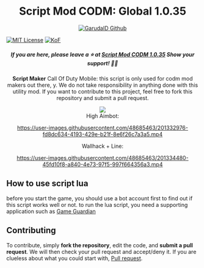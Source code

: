 <h1 align='center'>Script Mod CODM: Global 1.0.35</h1>

<p align="center">
<a href="https://kaixin.my.id" target="_blank"> <img src="https://github.com/GarudaID/Mod-CODM/blob/main/Showcase/cpp.png" alt="GarudaID Github"/></a>
</p>

[![MIT License](https://img.shields.io/badge/license-MIT-blue.svg?style=for-the-badge)](https://github.com/GarudaID/Mod-CODM/blob/main/LICENSE)
[![KoF](https://img.shields.io/discord/731725645851394118?color=5865F2&logo=discord&logoColor=white&style=for-the-badge)](https://dsc.gg/svcc/)

<h5 align='center'>If you are here, please leave a ⭐️ at <a href='[https://github.com/GarudaID/GarudaID](https://github.com/GarudaID/Mod-CODM)'>Script Mod  CODM 1.0.35</a> Show your support! 👍🏻</h6>

<div align="center">
<b>Script Maker</b> Call Of Duty Mobile: this script is only used for codm mod makers out there,
y. We do not take responsibility in anything done with this utility mod.
If you want to contribute to this project, feel free to fork this repository and submit a pull request.
  </p>
<img src="https://github.com/GarudaID/Mod-CODM/blob/main/Showcase/wallhack.jpg">  
</div>

<div align="center">
High Aimbot:

https://user-images.githubusercontent.com/48685463/201332976-fd8dc634-4193-429e-b21f-8e6f26c7a3a5.mp4
</p>

<div align="center">
Wallhack + Line:

https://user-images.githubusercontent.com/48685463/201334480-45fd10f8-a840-4e73-97f5-997f664356a3.mp4
</p>

<div align="left">

## How to use script lua
before you start the game, you should use a bot account first to find out if this script works well or not.
to run the lua script, you need a supporting application such as [Game Guardian](https://gameguardian.xyz/download/)

## Contributing
To contribute, simply **fork the repository**, edit the code, and **submit a pull request**.
We will then check your pull request and accept/deny it.
If you are clueless about what you could start with, [Pull request](https://github.com/GarudaID/Mod-CODM/pulls).
</p>
